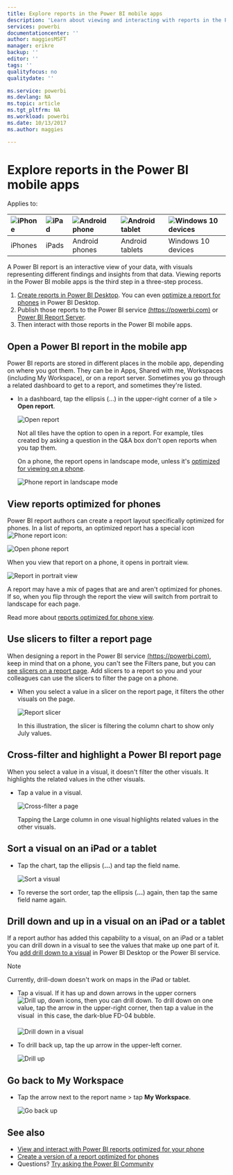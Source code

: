 ```yaml
---
title: Explore reports in the Power BI mobile apps
description: 'Learn about viewing and interacting with reports in the Power BI mobile apps on your phone or tablet. You create reports in the Power BI service or Power BI Desktop, then interact with them in the mobile apps. '
services: powerbi
documentationcenter: ''
author: maggiesMSFT
manager: erikre
backup: ''
editor: ''
tags: ''
qualityfocus: no
qualitydate: ''

ms.service: powerbi
ms.devlang: NA
ms.topic: article
ms.tgt_pltfrm: NA
ms.workload: powerbi
ms.date: 10/13/2017
ms.author: maggies

---
```

# Explore reports in the Power BI mobile apps
Applies to:

| ![iPhone](media/powerbi-mobile-reports-in-the-iphone-app/ios-logo-40-px.png) | ![iPad](media/powerbi-mobile-reports-in-the-iphone-app/ios-logo-40-px.png) | ![Android phone](media/powerbi-mobile-reports-in-the-iphone-app/android-logo-40-px.png) | ![Android tablet](media/powerbi-mobile-reports-in-the-iphone-app/android-logo-40-px.png) | ![Windows 10 devices](media/powerbi-mobile-reports-in-the-iphone-app/win-10-logo-40-px.png) |
|:--- |:--- |:--- |:--- |:--- |
| iPhones |iPads |Android phones |Android tablets |Windows 10 devices |

A Power BI report is an interactive view of your data, with visuals representing different findings and insights from that data. Viewing reports in the Power BI mobile apps is the third step in a three-step process.

1. [Create reports in Power BI Desktop](desktop-report-view.md). You can even [optimize a report for phones](powerbi-mobile-view-phone-report.md) in Power BI Desktop. 
2. Publish those reports to the Power BI service [(https://powerbi.com)](https://powerbi.com) or [Power BI Report Server](report-server/get-started.md).  
3. Then interact with those reports in the Power BI mobile apps.

## Open a Power BI report in the mobile app
Power BI reports are stored in different places in the mobile app, depending on where you got them. They can be in Apps, Shared with me, Workspaces (including My Workspace), or on a report server. Sometimes you go through a related dashboard to get to a report, and sometimes they're listed.

* In a dashboard, tap the ellipsis (...) in the upper-right corner of a tile > **Open report**.
  
  ![Open report](media/powerbi-mobile-reports-in-the-iphone-app/power-bi-android-open-report-tile.png)
  
  Not all tiles have the option to open in a report. For example, tiles created by asking a question in the Q&A box don't open reports when you tap them. 
  
  On a phone, the report opens in landscape mode, unless it's [optimized for viewing on a phone](powerbi-mobile-reports-in-the-iphone-app.md#view-reports-optimized-for-phones).
  
  ![Phone report in landscape mode](media/powerbi-mobile-reports-in-the-iphone-app/power-bi-iphone-report-landscape.png)

## View reports optimized for phones
Power BI report authors can create a report layout specifically optimized for phones. In a list of reports, an optimized report has a special icon ![Phone report icon](media/powerbi-mobile-reports-in-the-iphone-app/power-bi-phone-report-icon.png):

![Open phone report](media/powerbi-mobile-reports-in-the-iphone-app/power-bi-android-phone-report.png)

When you view that report on a phone, it opens in portrait view.

![Report in portrait view](media/powerbi-mobile-reports-in-the-iphone-app/07-power-bi-phone-report-portrait.png)

A report may have a mix of pages that are and aren't optimized for phones. If so, when you flip through the report the view will switch from portrait to landscape for each page.

Read more about [reports optimized for phone view](powerbi-mobile-view-phone-report.md).

## Use slicers to filter a report page
When designing a report in the Power BI service [(https://powerbi.com)](https://powerbi.com), keep in mind that on a phone, you can't see the Filters pane, but you can [see slicers on a report page](power-bi-visualization-slicers.md). Add slicers to a report so you and your colleagues can use the slicers to filter the page on a phone.

* When you select a value in a slicer on the report page, it filters the other visuals on the page.
  
  ![Report slicer](media/powerbi-mobile-reports-in-the-iphone-app/power-bi-android-tablet-report-slicer.png)
  
  In this illustration, the slicer is filtering the column chart to show only July values.

## Cross-filter and highlight a Power BI report page
When you select a value in a visual, it doesn't filter the other visuals. It highlights the related values in the other visuals.

* Tap a value in a visual.
  
  ![Cross-filter a page](media/powerbi-mobile-reports-in-the-iphone-app/power-bi-android-tablet-report-highlight.png)
  
  Tapping the Large column in one visual highlights related values in the other visuals. 

## Sort a visual on an iPad or a tablet
* Tap the chart, tap the ellipsis (**...**) and tap the field name.
  
   ![Sort a visual](media/powerbi-mobile-reports-in-the-iphone-app/power-bi-android-tablet-report-sort.png)
* To reverse the sort order, tap the ellipsis (**...**) again, then tap the same field name again.

## Drill down and up in a visual on an iPad or a tablet
If a report author has added this capability to a visual, on an iPad or a tablet you can drill down in a visual to see the values that make up one part of it. You [add drill down to a visual](power-bi-visualization-drill-down.md) in Power BI Desktop or the Power BI service. 

> [!NOTE]
> Currently, drill-down doesn't work on maps in the iPad or tablet.
> 
> 

* Tap a visual. If it has up and down arrows in the upper corners ![Drill up, down icons](media/powerbi-mobile-reports-in-the-iphone-app/power-bi-mobile-drill-up-down.png), then you can drill down. To drill down on one value, tap the arrow in the upper-right corner, then tap a value in the visual &#151; in this case, the dark-blue FD-04 bubble.
  
  ![Drill down in a visual](media/powerbi-mobile-reports-in-the-iphone-app/power-bi-mobile-drill-down-one.png)
* To drill back up, tap the up arrow in the upper-left corner.
  
  ![Drill up](media/powerbi-mobile-reports-in-the-iphone-app/power-bi-mobile-drill-up.png)

## Go back to My Workspace
* Tap the arrow next to the report name > tap **My Workspace**.
  
  ![Go back up](media/powerbi-mobile-reports-in-the-iphone-app/power-bi-iphone-report-back.png)

## See also
* [View and interact with Power BI reports optimized for your phone](powerbi-mobile-view-phone-report.md)
* [Create a version of a report optimized for phones](desktop-create-phone-report.md)
* Questions? [Try asking the Power BI Community](http://community.powerbi.com/)

